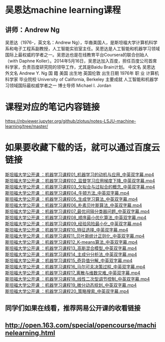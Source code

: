 吴恩达machine learning课程
=========================
讲师：Andrew Ng    
------------
吴恩达（1976-，英文名：Andrew Ng），华裔美国人，是斯坦福大学计算机科学系和电子工程系副教授，人工智能实验室主任。吴恩达是人工智能和机器学习领域国际上最权威的学者之一。吴恩达也是在线教育平台Coursera的联合创始人（with Daphne Koller）。2014年5月16日，吴恩达加入百度，担任百度公司首席科学家，负责百度研究院的领导工作，尤其是Baidu Brain计划。
中文名    吴恩达 
外文名    Andrew Y. Ng 
国    籍    美国 
出生地    英国伦敦 
出生日期    1976年 
职    业    计算机科学家 
毕业院校    University of California, Berkeley 
主要成就    人工智能和机器学习领域国际最权威学者之一 
博士导师    Michael I. Jordan  

课程对应的笔记内容链接
=====================
https://nbviewer.jupyter.org/github/zlotus/notes-LSJU-machine-learning/tree/master/

如果要收藏下载的话，就可以通过百度云链接
=====================================  

[斯坦福大学公开课 ：机器学习课程01_机器学习的动机与应用_中英双字幕.mp4](http://pan.baidu.com/s/1c1jGNg0)  
[斯坦福大学公开课 ：机器学习课程02_监督学习应用梯度下降_中英双字幕.mp4](http://pan.baidu.com/s/1c0RzUj2)  
[斯坦福大学公开课 ：机器学习课程03_欠拟合与过拟合的概念_中英双字幕.mp4](http://pan.baidu.com/s/1gdRZKvp)  
[斯坦福大学公开课 ：机器学习课程04_牛顿方法_中英双字幕.mp4](http://pan.baidu.com/s/1kTTn5bx)  
[斯坦福大学公开课 ：机器学习课程05_生成学习算法_中英双字幕.mp4](http://pan.baidu.com/s/1jHj48RW)  
[斯坦福大学公开课 ：机器学习课程06_朴素贝叶斯算法_中英双字幕.mp4](http://pan.baidu.com/s/1bnX78YF)  
[斯坦福大学公开课 ：机器学习课程07_最优间隔分类器问题_中英双字幕.mp4](http://pan.baidu.com/s/1jGRnFOM)  
[斯坦福大学公开课 ：机器学习课程08_顺序最小优化算法_中英双字幕.mp4](http://pan.baidu.com/s/1gdWJ2Hd)  
[斯坦福大学公开课 ：机器学习课程09_经验风险最小化_中英双字幕.mp4](http://pan.baidu.com/s/1ntTPyNf)  
[斯坦福大学公开课 ：机器学习课程10_特征选择_中英双字幕.mp4](http://pan.baidu.com/s/1dEy7RsH)  
[斯坦福大学公开课 ：机器学习课程11_贝叶斯统计正则化_中英双字幕.mp4](http://pan.baidu.com/s/1geioLOJ)  
[斯坦福大学公开课 ：机器学习课程12_K-means算法_中英双字幕.mp4](http://pan.baidu.com/s/1i3Vt329)  
[斯坦福大学公开课 ：机器学习课程13_高斯混合模型_中英双字幕.mp4](http://pan.baidu.com/s/1YV6uM)  
[斯坦福大学公开课 ：机器学习课程14_主成分分析法_中英双字幕.mp4](http://pan.baidu.com/s/1skg82Ah)  
[斯坦福大学公开课 ：机器学习课程15_奇异值分解_中英双字幕.mp4](http://pan.baidu.com/s/1kUiM9oV)  
[斯坦福大学公开课 ：机器学习课程16_马尔可夫决策过程_中英双字幕.mp4](http://pan.baidu.com/s/1nu0Zy57)  
[斯坦福大学公开课 ：机器学习课程17_离散与维数灾难_中英双字幕.mp4](http://pan.baidu.com/s/1eRiWKpW)  
[斯坦福大学公开课 ：机器学习课程18_线性二次型调节控制_中英双字幕.mp4](http://pan.baidu.com/s/1bnODbw)  
[斯坦福大学公开课 ：机器学习课程19_微分动态规划_中英双字幕.mp4](http://pan.baidu.com/s/1bvqkzG)  
[斯坦福大学公开课 ：机器学习课程20_策略搜索_中英双字幕.mp4](http://pan.baidu.com/s/1mhkMziC)  


同学们如果在线看，推荐网易公开课的收看链接  
--------------
http://open.163.com/special/opencourse/machinelearning.html
----------------------------

